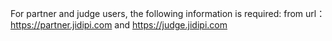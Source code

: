For partner and judge users, the following information is required:
from url：
https://partner.jidipi.com
and 
https://judge.jidipi.com